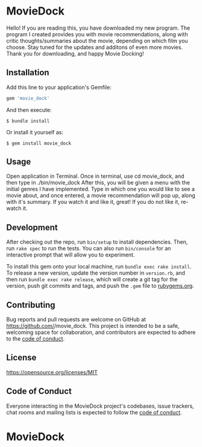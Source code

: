 # MovieDock

Hello! If you are reading this, you have downloaded my new program. The program I created provides you with movie recommendations, along with critic thoughts/summaries about the movie, depending on which film you choose. Stay tuned for the updates and additons of even more movies. Thank you for downloading, and happy Movie Docking!

## Installation

Add this line to your application's Gemfile:

```ruby
gem 'movie_dock'
```

And then execute:

    $ bundle install

Or install it yourself as:

    $ gem install movie_dock

## Usage

Open application in Terminal. Once in terminal, use cd movie_dock, and then type in ./bin/movie_dock
After this, you will be given a menu with the initial genres I have implemented. Type in which one you would like to see a movie about, and once entered, a movie recommendation will pop up, along with it's summary. If you watch it and like it, great! If you do not like it, re-watch it. 

## Development

After checking out the repo, run `bin/setup` to install dependencies. Then, run `rake spec` to run the tests. You can also run `bin/console` for an interactive prompt that will allow you to experiment.

To install this gem onto your local machine, run `bundle exec rake install`. To release a new version, update the version number in `version.rb`, and then run `bundle exec rake release`, which will create a git tag for the version, push git commits and tags, and push the `.gem` file to [rubygems.org](https://rubygems.org).

## Contributing

Bug reports and pull requests are welcome on GitHub at https://github.com/<campatterson4>/movie_dock. This project is intended to be a safe, welcoming space for collaboration, and contributors are expected to adhere to the [code of conduct](https://github.com/<campatterson4>/movie_dock/blob/master/CODE_OF_CONDUCT.md).


## License

https://opensource.org/licenses/MIT

## Code of Conduct

Everyone interacting in the MovieDock project's codebases, issue trackers, chat rooms and mailing lists is expected to follow the [code of conduct](https://github.com/<campatterson4>/movie_dock/blob/master/CODE_OF_CONDUCT.md).
# MovieDock
